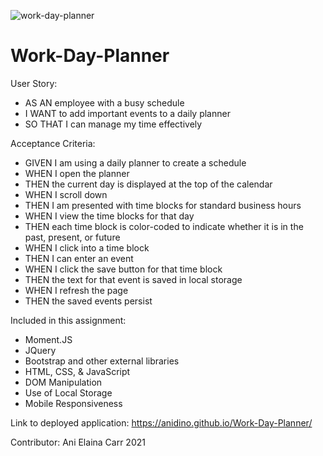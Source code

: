 ![work-day-planner](https://user-images.githubusercontent.com/84213096/123141552-7f07de80-d426-11eb-8574-412e3652da6d.gif)
# Work-Day-Planner

User Story:
- AS AN employee with a busy schedule
- I WANT to add important events to a daily planner
- SO THAT I can manage my time effectively


Acceptance Criteria:
- GIVEN I am using a daily planner to create a schedule
- WHEN I open the planner
- THEN the current day is displayed at the top of the calendar
- WHEN I scroll down
- THEN I am presented with time blocks for standard business hours
- WHEN I view the time blocks for that day
- THEN each time block is color-coded to indicate whether it is in the past, present, or future
- WHEN I click into a time block
- THEN I can enter an event
- WHEN I click the save button for that time block
- THEN the text for that event is saved in local storage
- WHEN I refresh the page
- THEN the saved events persist

Included in this assignment:
- Moment.JS
- JQuery
- Bootstrap and other external libraries 
- HTML, CSS, & JavaScript
- DOM Manipulation
- Use of Local Storage
- Mobile Responsiveness

Link to deployed application: https://anidino.github.io/Work-Day-Planner/

Contributor: Ani Elaina Carr 2021
